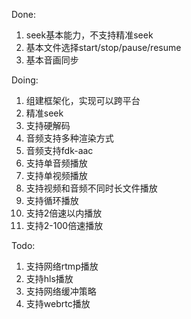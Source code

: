 Done:
1. seek基本能力，不支持精准seek
2. 基本文件选择start/stop/pause/resume
3. 基本音画同步


Doing:
1. 组建框架化，实现可以跨平台
2. 精准seek
3. 支持硬解码
4. 音频支持多种渲染方式
5. 音频支持fdk-aac
6. 支持单音频播放
7. 支持单视频播放
8. 支持视频和音频不同时长文件播放
9. 支持循环播放
10. 支持2倍速以内播放
11. 支持2-100倍速播放

Todo:
1. 支持网络rtmp播放
2. 支持hls播放
3. 支持网络缓冲策略
4. 支持webrtc播放